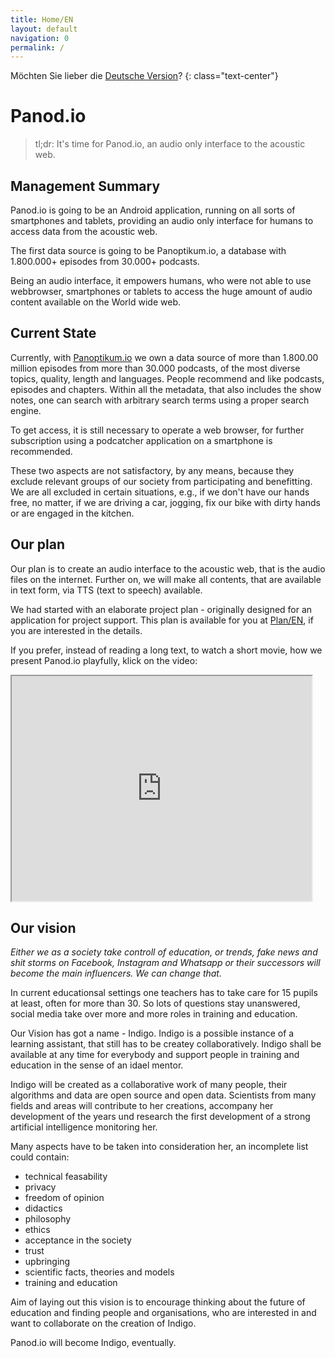 ```yaml
---
title: Home/EN
layout: default
navigation: 0
permalink: /
---
```


Möchten Sie lieber die [Deutsche Version](/home_de)?
{: class="text-center"}

# Panod.io

> tl;dr: It's time for Panod.io, an audio only interface to the acoustic web.


## Management Summary

Panod.io is going to be an Android application, running on all sorts of smartphones and tablets,
providing an audio only interface for humans to access data from the acoustic web.

The first data source is going to be Panoptikum.io, a database with 1.800.000+ episodes from
30.000+ podcasts.

Being an audio interface, it empowers humans, who were not able to use webbrowser, smartphones
or tablets to access the huge amount of audio content available on the World wide web.

## Current State

Currently, with [Panoptikum.io](https://panoptikum.io) we own a data source of more than 1.800.00 million episodes from more than 30.000 podcasts, of the most diverse topics, quality, length and languages. People recommend and like podcasts, episodes and chapters. Within all the metadata, that also includes the show notes, one can search with arbitrary search terms using a proper search engine.

To get access, it is still necessary to operate a web browser, for further subscription using a podcatcher application on a smartphone is recommended.

These two aspects are not satisfactory, by any means, because they exclude relevant groups of our society from participating and benefitting. We are all excluded in certain situations, e.g., if we don't have our hands free, no matter, if we are driving a car, jogging, fix our bike with dirty hands or are engaged in the kitchen.

## Our plan

Our plan is to create an audio interface to the acoustic web, that is the audio files on the internet. Further on, we will make all contents, that are available in text form, via TTS (text to speech) available.

We had started with an elaborate project plan - originally designed for an application for project support. This plan is available for you at [Plan/EN](/plan_en), if you are interested in the details.

If you prefer, instead of reading a long text, to watch a short movie, how we present Panod.io playfully, klick on the video:

<iframe width="480" height="360" src="https://www.youtube.com/embed/6qM2ztyehzc"></iframe>

## Our vision

*Either we as a society take controll of education, or trends, fake news and shit storms on Facebook, Instagram and Whatsapp or their successors will become the main influencers. We can change that.*

In current educationsal settings one teachers has to take care for 15 pupils at least, often for more 
than 30. So lots of questions stay unanswered, social media take over more and more roles in training and
education.

Our Vision has got a name - Indigo. Indigo is a possible instance of a learning assistant, that still has
to be createy collaboratively. Indigo shall be available at any time for everybody and support people
in training and education in the sense of an idael mentor.

Indigo will be created as a collaborative work of many people, their algorithms and data are open source
 and open data. Scientists from many fields and areas will contribute to her creations, accompany her development of the years und research the first development of a strong artificial intelligence monitoring her.

 Many aspects have to be taken into consideration her, an incomplete list could contain:

 * technical feasability
 * privacy
 * freedom of opinion
 * didactics
 * philosophy
 * ethics
 * acceptance in the society
 * trust
 * upbringing
 * scientific facts, theories and models
 * training and education

 Aim of laying out this vision is to encourage thinking about the future of education and finding people
 and organisations, who are interested in and want to collaborate on the creation of Indigo. 

 Panod.io will become Indigo, eventually.